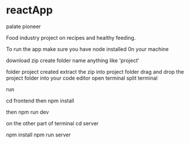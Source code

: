 # reactApp
palate pioneer

Food industry project on recipes and healthy feeding.

To run the app make sure you have node installed 0n your machine

download zip create folder name anything like 'project'

folder project created extract the zip into project folder drag and drop the project folder into your code editor open terminal split terminal

run

cd frontend then npm install

then npm run dev

on the other part of terminal cd server

npm install npm run server
